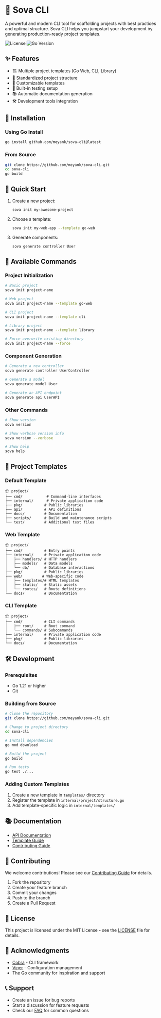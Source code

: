 # 🚀 Sova CLI

A powerful and modern CLI tool for scaffolding projects with best practices and optimal structure. Sova CLI helps you jumpstart your development by generating production-ready project templates.

![License](https://img.shields.io/badge/license-MIT-blue.svg)
![Go Version](https://img.shields.io/badge/go-%3E%3D1.21-blue)

## ✨ Features

- 🏗️ Multiple project templates (Go Web, CLI, Library)
- 📁 Standardized project structure
- 🔧 Customizable templates
- 🚦 Built-in testing setup
- 📚 Automatic documentation generation
- 🛠️ Development tools integration

## 🔧 Installation

### Using Go Install

```bash
go install github.com/meyank/sova-cli@latest
```

### From Source

```bash
git clone https://github.com/meyank/sova-cli.git
cd sova-cli
go build
```

## 🚀 Quick Start

1. Create a new project:
   ```bash
   sova init my-awesome-project
   ```

2. Choose a template:
   ```bash
   sova init my-web-app --template go-web
   ```

3. Generate components:
   ```bash
   sova generate controller User
   ```

## 📖 Available Commands

### Project Initialization
```bash
# Basic project
sova init project-name

# Web project
sova init project-name --template go-web

# CLI project
sova init project-name --template cli

# Library project
sova init project-name --template library

# Force overwrite existing directory
sova init project-name --force
```

### Component Generation
```bash
# Generate a new controller
sova generate controller UserController

# Generate a model
sova generate model User

# Generate an API endpoint
sova generate api UserAPI
```

### Other Commands
```bash
# Show version
sova version

# Show verbose version info
sova version --verbose

# Show help
sova help
```

## 📁 Project Templates

### Default Template
```
📦 project/
├── cmd/           # Command-line interfaces
├── internal/      # Private application code
├── pkg/          # Public libraries
├── api/          # API definitions
├── docs/         # Documentation
├── scripts/      # Build and maintenance scripts
└── test/         # Additional test files
```

### Web Template
```
📦 project/
├── cmd/          # Entry points
├── internal/     # Private application code
│   ├── handlers/ # HTTP handlers
│   ├── models/   # Data models
│   └── db/       # Database interactions
├── pkg/          # Public libraries
├── web/         # Web-specific code
│   ├── templates/# HTML templates
│   ├── static/   # Static assets
│   └── routes/   # Route definitions
└── docs/         # Documentation
```

### CLI Template
```
📦 project/
├── cmd/          # CLI commands
│   ├── root/     # Root command
│   └── commands/ # Subcommands
├── internal/     # Private application code
├── pkg/          # Public libraries
└── docs/         # Documentation
```

## 🛠️ Development

### Prerequisites
- Go 1.21 or higher
- Git

### Building from Source
```bash
# Clone the repository
git clone https://github.com/meyank/sova-cli.git

# Change to project directory
cd sova-cli

# Install dependencies
go mod download

# Build the project
go build

# Run tests
go test ./...
```

### Adding Custom Templates

1. Create a new template in `templates/` directory
2. Register the template in `internal/project/structure.go`
3. Add template-specific logic in `internal/templates/`

## 📚 Documentation

- [API Documentation](docs/API.md)
- [Template Guide](docs/TEMPLATES.md)
- [Contributing Guide](CONTRIBUTING.md)

## 🤝 Contributing

We welcome contributions! Please see our [Contributing Guide](CONTRIBUTING.md) for details.

1. Fork the repository
2. Create your feature branch
3. Commit your changes
4. Push to the branch
5. Create a Pull Request

## 📝 License

This project is licensed under the MIT License - see the [LICENSE](LICENSE) file for details.

## 🙏 Acknowledgments

- [Cobra](https://github.com/spf13/cobra) - CLI framework
- [Viper](https://github.com/spf13/viper) - Configuration management
- The Go community for inspiration and support

## 📞 Support

- Create an issue for bug reports
- Start a discussion for feature requests
- Check our [FAQ](docs/FAQ.md) for common questions 